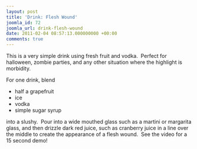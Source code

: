 ```yaml
---
layout: post
title: 'Drink: Flesh Wound'
joomla_id: 72
joomla_url: drink-flesh-wound
date: 2011-02-04 08:57:13.000000000 +00:00
comments: true
---
```

<p>This is a very simple drink using fresh fruit and vodka.  Perfect for halloween, zombie parties, and any other situation where the highlight is morbidity.</p>
<p>For one drink, blend</p>
<ul>
<li>half a grapefruit</li>
<li>ice</li>
<li>vodka</li>
<li>simple sugar syrup</li>
</ul>
<p>into a slushy.  Pour into a wide mouthed glass such as a martini or margarita glass, and then drizzle dark red juice, such as cranberry juice in a line over the middle to create the appearance of a flesh wound.  See the video for a 15 second demo!</p>
<p> </p>
<p> </p>
<p>
<object width="425" height="344">
<param name="movie" value="http://www.youtube.com/v/rEmT9ef2hZk?hl=en&amp;fs=1" />
<param name="allowFullScreen" value="true" />
<param name="allowscriptaccess" value="always" /><embed type="application/x-shockwave-flash" width="425" height="344" src="http://www.youtube.com/v/rEmT9ef2hZk?hl=en&amp;fs=1" allowscriptaccess="always" allowfullscreen="true"></embed>
</object>
</p>
